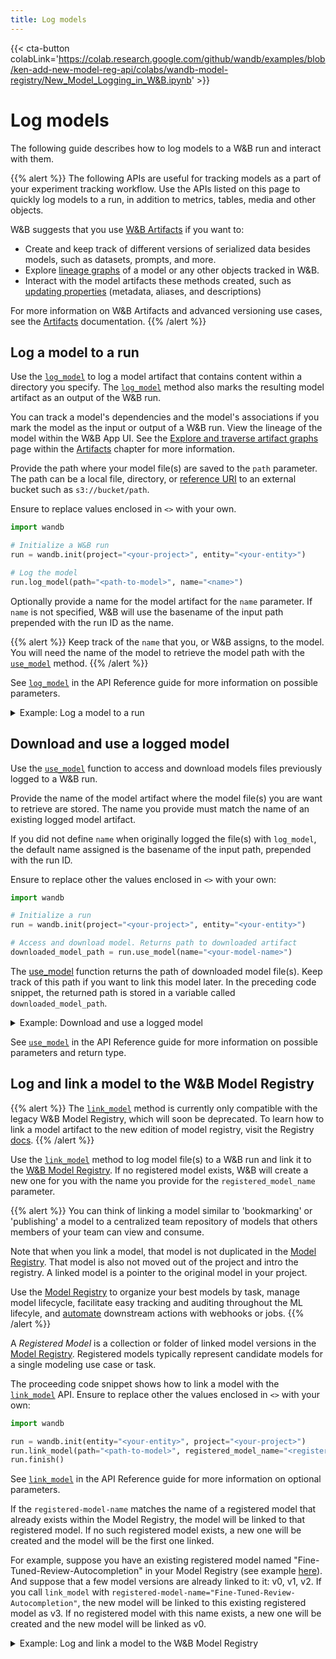 ```yaml
---
title: Log models
---
```

{{< cta-button colabLink='https://colab.research.google.com/github/wandb/examples/blob/ken-add-new-model-reg-api/colabs/wandb-model-registry/New_Model_Logging_in_W&B.ipynb' >}}
# Log models

The following guide describes how to log models to a W&B run and interact with them. 

{{% alert %}}
The following APIs are useful for tracking models as a part of your experiment tracking workflow. Use the APIs listed on this page to quickly log models to a run, in addition to metrics, tables, media and other objects.

W&B suggests that you use [W&B Artifacts](../../artifacts/intro.md) if you want to:
- Create and keep track of different versions of serialized data besides models, such as datasets, prompts, and more.
- Explore [lineage graphs](../../artifacts/explore-and-traverse-an-artifact-graph.md) of a model or any other objects tracked in W&B.
- Interact with the model artifacts these methods created, such as [updating properties](../../artifacts/update-an-artifact.md) (metadata, aliases, and descriptions) 

For more information on W&B Artifacts and advanced versioning use cases, see the [Artifacts](../../artifacts/intro.md) documentation.
{{% /alert %}}

## Log a model to a run
Use the [`log_model`](../../../ref/python/run.md#log_model) to log a model artifact that contains content within a directory you specify. The [`log_model`](../../../ref/python/run.md#log_model) method also marks the resulting model artifact as an output of the W&B run. 

You can track a model's dependencies and the model's associations if you mark the model as the input or output of a W&B run. View the lineage of the model within the W&B App UI. See the [Explore and traverse artifact graphs](../../artifacts/explore-and-traverse-an-artifact-graph.md) page within the [Artifacts](../../artifacts/intro.md) chapter for more information.

Provide the path where your model file(s) are saved to the `path` parameter. The path can be a local file, directory, or [reference URI](../../artifacts/track-external-files.md#amazon-s3--gcs--azure-blob-storage-references) to an external bucket such as `s3://bucket/path`. 

Ensure to replace values enclosed in `<>` with your own.

```python
import wandb

# Initialize a W&B run
run = wandb.init(project="<your-project>", entity="<your-entity>")

# Log the model
run.log_model(path="<path-to-model>", name="<name>")
```

Optionally provide a name for the model artifact for the `name` parameter. If `name` is not specified, W&B will use the basename of the input path prepended with the run ID as the name. 

{{% alert %}}
Keep track of the `name` that you, or W&B assigns, to the model. You will need the name of the model to retrieve the model path with the [`use_model`](/ref/python/run#use_model) method. 
{{% /alert %}}

See [`log_model`](../../../ref/python/run.md#log_model) in the API Reference guide for more information on possible parameters.

<details>

<summary>Example: Log a model to a run</summary>

```python
import os
import wandb
from tensorflow import keras
from tensorflow.keras import layers

config = {"optimizer": "adam", "loss": "categorical_crossentropy"}

# Initialize a W&B run
run = wandb.init(entity="charlie", project="mnist-experiments", config=config)

# Hyperparameters
loss = run.config["loss"]
optimizer = run.config["optimizer"]
metrics = ["accuracy"]
num_classes = 10
input_shape = (28, 28, 1)

# Training algorithm
model = keras.Sequential(
    [
        layers.Input(shape=input_shape),
        layers.Conv2D(32, kernel_size=(3, 3), activation="relu"),
        layers.MaxPooling2D(pool_size=(2, 2)),
        layers.Conv2D(64, kernel_size=(3, 3), activation="relu"),
        layers.MaxPooling2D(pool_size=(2, 2)),
        layers.Flatten(),
        layers.Dropout(0.5),
        layers.Dense(num_classes, activation="softmax"),
    ]
)

# Configure the model for training
model.compile(loss=loss, optimizer=optimizer, metrics=metrics)

# Save model
model_filename = "model.h5"
local_filepath = "./"
full_path = os.path.join(local_filepath, model_filename)
model.save(filepath=full_path)

# Log the model to the W&B run
run.log_model(path=full_path, name="MNIST")
run.finish()
```

When the user called `log_model`, a model artifact named `MNIST` was created and the file `model.h5` was added to the model artifact. Your terminal or notebook will print information of where to find information about the run the model was logged to.

```python
View run different-surf-5 at: https://wandb.ai/charlie/mnist-experiments/runs/wlby6fuw
Synced 5 W&B file(s), 0 media file(s), 1 artifact file(s) and 0 other file(s)
Find logs at: ./wandb/run-20231206_103511-wlby6fuw/logs
```

</details>


## Download and use a logged model
Use the [`use_model`](../../../ref/python/run.md#use_model) function to access and download models files previously logged to a W&B run. 

Provide the name of the model artifact where the model file(s) you are want to retrieve are stored. The name you provide must match the name of an existing logged model artifact.

If you did not define `name` when originally logged the file(s) with `log_model`, the default name assigned is the basename of the input path, prepended with the run ID.

Ensure to replace other the values enclosed in `<>` with your own:
 
```python
import wandb

# Initialize a run
run = wandb.init(project="<your-project>", entity="<your-entity>")

# Access and download model. Returns path to downloaded artifact
downloaded_model_path = run.use_model(name="<your-model-name>")
```

The [use_model](../../../ref/python/run.md#use_model) function returns the path of downloaded model file(s). Keep track of this path if you want to link this model later. In the preceding code snippet, the returned path is stored in a variable called `downloaded_model_path`.

<details>

<summary>Example: Download and use a logged model</summary>

For example, in the proceeding code snippet a user called the `use_model` API. They specified the name of the model artifact they want to fetch and they also provided a version/alias. They then stored the path that is returned from the API to the `downloaded_model_path` variable.

```python
import wandb

entity = "luka"
project = "NLP_Experiments"
alias = "latest"  # semantic nickname or identifier for the model version
model_artifact_name = "fine-tuned-model"

# Initialize a run
run = wandb.init(project=project, entity=entity)
# Access and download model. Returns path to downloaded artifact
downloaded_model_path = run.use_model(name = f"{model_artifact_name}:{alias}") 
```
</details>

See [`use_model`](../../../ref/python/run.md#use_model) in the API Reference guide for more information on possible parameters and return type.

## Log and link a model to the W&B Model Registry

{{% alert %}}
The [`link_model`](../../../ref/python/run.md#link_model) method is currently only compatible with the legacy W&B Model Registry, which will soon be deprecated. To learn how to link a model artifact to the new edition of model registry, visit the Registry [docs](../../registry/link_version.md). 
{{% /alert %}}

Use the [`link_model`](../../../ref/python/run.md#link_model) method to log model file(s) to a W&B run and link it to the [W&B Model Registry](../../model_registry/intro.md). If no registered model exists, W&B will create a new one for you with the name you provide for the `registered_model_name` parameter. 

{{% alert %}}
You can think of linking a model similar to 'bookmarking' or 'publishing' a model to a centralized team repository of models that others members of your team can view and consume. 

Note that when you link a model, that model is not duplicated in the [Model Registry](../../model_registry/intro.md). That model is also not moved out of the project and intro the registry. A linked model is a pointer to the original model in your project.

Use the [Model Registry](../../model_registry/intro.md) to organize your best models by task, manage model lifecycle, facilitate easy tracking and auditing throughout the ML lifecyle, and [automate](../../model_registry/model-registry-automations.md) downstream actions with webhooks or jobs.
{{% /alert %}}

A *Registered Model* is a collection or folder of linked model versions in the [Model Registry](../../model_registry/intro.md). Registered models typically represent candidate models for a single modeling use case or task. 

The proceeding code snippet shows how to link a model with the [`link_model`](../../../ref/python/run.md#link_model) API. Ensure to replace other the values enclosed in `<>` with your own:

```python
import wandb

run = wandb.init(entity="<your-entity>", project="<your-project>")
run.link_model(path="<path-to-model>", registered_model_name="<registered-model-name>")
run.finish()
```

See [`link_model`](../../../ref/python/run.md#link_model) in the API Reference guide for more information on optional parameters.

If the `registered-model-name` matches the name of a registered model that already exists within the Model Registry, the model will be linked to that registered model. If no such registered model exists, a new one will be created and the model will be the first one linked. 

For example, suppose you have an existing registered model named "Fine-Tuned-Review-Autocompletion" in your Model Registry (see example [here](https://wandb.ai/reviewco/registry/model?selectionPath=reviewco%2Fmodel-registry%2FFinetuned-Review-Autocompletion&view=all-models)). And suppose that a few model versions are already linked to it: v0, v1, v2. If you call `link_model` with `registered-model-name="Fine-Tuned-Review-Autocompletion"`, the new model will be linked to this existing registered model as v3. If no registered model with this name exists, a new one will be created and the new model will be linked as v0. 


<details>

<summary>Example: Log and link a model to the W&B Model Registry</summary>

For example, the proceeding code snippet logs model files and links the model model to a registered model name `"Fine-Tuned-Review-Autocompletion"`. 

To do this, a user calls the `link_model` API. When they call the API, they provide a local filepath that points the content of the model (`path`) and they provide a name for the registered model to link it to (`registered_model_name`). 

```python
import wandb

path = "/local/dir/model.pt"
registered_model_name = "Fine-Tuned-Review-Autocompletion"

run = wandb.init(project="llm-evaluation", entity="noa")
run.link_model(path=path, registered_model_name=registered_model_name)
run.finish()
```

{{% alert %}}
Reminder: A registered model houses a collection of bookmarked model versions. 
{{% /alert %}}

</details>
